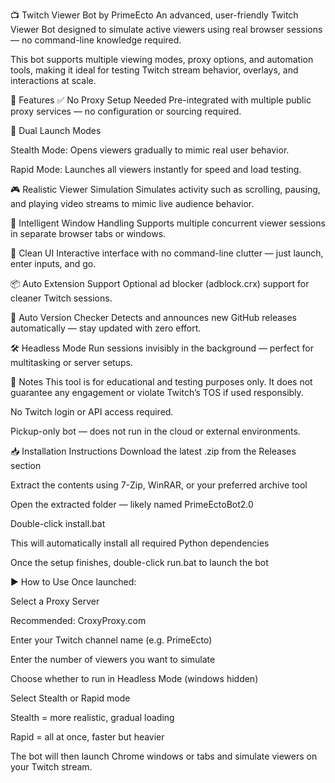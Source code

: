 📺 Twitch Viewer Bot by PrimeEcto
An advanced, user-friendly Twitch Viewer Bot designed to simulate active viewers using real browser sessions — no command-line knowledge required.

This bot supports multiple viewing modes, proxy options, and automation tools, making it ideal for testing Twitch stream behavior, overlays, and interactions at scale.

🔧 Features
✅ No Proxy Setup Needed
Pre-integrated with multiple public proxy services — no configuration or sourcing required.

🚀 Dual Launch Modes

Stealth Mode: Opens viewers gradually to mimic real user behavior.

Rapid Mode: Launches all viewers instantly for speed and load testing.

🎮 Realistic Viewer Simulation
Simulates activity such as scrolling, pausing, and playing video streams to mimic live audience behavior.

🧠 Intelligent Window Handling
Supports multiple concurrent viewer sessions in separate browser tabs or windows.

🧼 Clean UI
Interactive interface with no command-line clutter — just launch, enter inputs, and go.

📦 Auto Extension Support
Optional ad blocker (adblock.crx) support for cleaner Twitch sessions.

🔔 Auto Version Checker
Detects and announces new GitHub releases automatically — stay updated with zero effort.

🛠 Headless Mode
Run sessions invisibly in the background — perfect for multitasking or server setups.

📝 Notes
This tool is for educational and testing purposes only. It does not guarantee any engagement or violate Twitch’s TOS if used responsibly.

No Twitch login or API access required.

Pickup-only bot — does not run in the cloud or external environments.

📥 Installation Instructions
Download the latest .zip from the Releases section

Extract the contents using 7-Zip, WinRAR, or your preferred archive tool

Open the extracted folder — likely named PrimeEctoBot2.0

Double-click install.bat

This will automatically install all required Python dependencies

Once the setup finishes, double-click run.bat to launch the bot

▶️ How to Use
Once launched:

Select a Proxy Server

Recommended: CroxyProxy.com

Enter your Twitch channel name (e.g. PrimeEcto)

Enter the number of viewers you want to simulate

Choose whether to run in Headless Mode (windows hidden)

Select Stealth or Rapid mode

Stealth = more realistic, gradual loading

Rapid = all at once, faster but heavier

The bot will then launch Chrome windows or tabs and simulate viewers on your Twitch stream.
